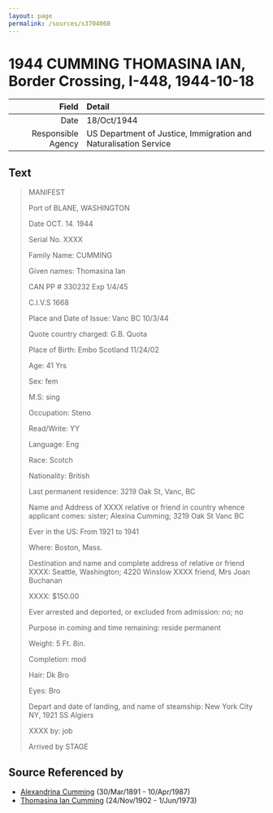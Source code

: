 ```yaml
---
layout: page
permalink: /sources/s3704060
---
```


# 1944 CUMMING THOMASINA IAN, Border Crossing, I-448, 1944-10-18

Field | Detail
---:|:---
Date | 18/Oct/1944
Responsible Agency | US Department of Justice, Immigration and Naturalisation Service

## Text

> MANIFEST
>
> Port of BLANE, WASHINGTON
>
> Date OCT. 14. 1944
>
> Serial No. XXXX
>
> Family Name: CUMMING
>
> Given names: Thomasina Ian
>
> CAN PP # 330232 Exp 1/4/45 
>
> C.I.V.S 1668
>
> Place and Date of Issue: Vanc BC 10/3/44
>
> Quote country charged: G.B. Quota
>
> Place of Birth: Embo Scotland 11/24/02
>
> Age: 41 Yrs
>
> Sex: fem
>
> M.S: sing
>
> Occupation: Steno
>
> Read/Write: YY
>
> Language: Eng
>
> Race: Scotch
>
> Nationality: British
>
> Last permanent residence: 3219 Oak St, Vanc, BC
>
> Name and Address of XXXX relative or friend in country whence applicant comes: sister; Alexina Cumming; 3219 Oak St Vanc BC
>
> Ever in the US: From 1921 to 1941
>
> Where: Boston, Mass.
>
> Destination and name and complete address of relative or friend XXXX: Seattle, Washington; 4220 Winslow XXXX friend, Mrs Joan Buchanan
>
> XXXX: $150.00
>
> Ever arrested and deported, or excluded from admission: no; no
>
> Purpose in coming and time remaining: reside permanent
>
> Weight: 5 Ft. 8in.
>
> Completion: mod
>
> Hair: Dk Bro
>
> Eyes: Bro
>
> Depart and date of landing, and name of steamship: New York City NY, 1921 SS Algiers
>
> XXXX by: job
>
> Arrived by STAGE
>

## Source Referenced by

* [Alexandrina Cumming](../people/@57186713@-alexandrina-cumming-b1891-3-30-d1987-4-10.md) (30/Mar/1891 - 10/Apr/1987)
* [Thomasina Ian Cumming](../people/@92241152@-thomasina-ian-cumming-b1902-11-24-d1973-6-1.md) (24/Nov/1902 - 1/Jun/1973)
